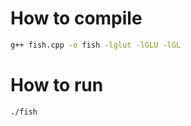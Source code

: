 # How to compile

```bash
g++ fish.cpp -o fish -lglut -lGLU -lGL
```

# How to run

```bash
./fish
```

